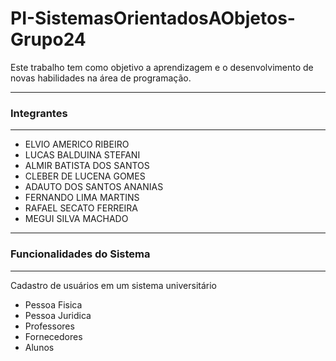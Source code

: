 # PI-SistemasOrientadosAObjetos-Grupo24
Este trabalho tem como objetivo a aprendizagem e o desenvolvimento de novas habilidades na área de programação.
***
### Integrantes 
***
- ELVIO AMERICO RIBEIRO
- LUCAS BALDUINA STEFANI
- ALMIR BATISTA DOS SANTOS
- CLEBER DE LUCENA GOMES
- ADAUTO DOS SANTOS ANANIAS
- FERNANDO LIMA MARTINS
- RAFAEL SECATO FERREIRA
- MEGUI SILVA MACHADO
***
### Funcionalidades do Sistema 
***
Cadastro de usuários em um sistema universitário
   - Pessoa Fisica
   - Pessoa Juridica
   - Professores
   - Fornecedores
   - Alunos
